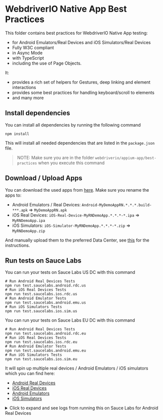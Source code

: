 # WebdriverIO Native App Best Practices

This folder contains best practices for WebdriverIO Native App testing:

- for Android Emulators/Real Devices and iOS Simulators/Real Devices
- Fully W3C compliant
- in Async Mode
- with TypeScript
- including the use of Page Objects.

It:

- provides a rich set of helpers for Gestures, deep linking and element interactions
- provides some best practices for handling keyboard/scroll to elements
- and many more

## Install dependencies

You can install all dependencies by running the following command

    npm install

This will install all needed dependencies that are listed in the `package.json` file.

> NOTE: Make sure you are in the folder `webdriverio/appium-app/best-practices` when you execute this command

## Download / Upload Apps

You can download the used apps from [here](https://github.com/saucelabs/my-demo-app-rn/releases/). Make sure you rename the apps to:

- Android Emulators / Real Devices: `Android-MyDemoAppRN.*.*.*.build-***.apk` => `MyDemoAppRN.apk`
- iOS Real Devices: `iOS-Real-Device-MyRNDemoApp.*.*.*-*.ipa` => `MyRNDemoApp.ipa`
- iOS Simulators: `iOS-Simulator-MyRNDemoApp.*.*.*-*.zip` => `MyRNDemoApp.zip`

And manually upload them to the preferred Data Center, see [this](https://docs.saucelabs.com/mobile-apps/live-testing/live-mobile-app-testing/#uploading-an-app) for the instructions.

## Run tests on Sauce Labs

You can run your tests on Sauce Labs US DC with this command

    # Run Android Real Devices Tests
    npm run test.saucelabs.android.rdc.us
    # Run iOS Real Devices Tests
    npm run test.saucelabs.ios.rdc.us
    # Run Android Emulator Tests
    npm run test.saucelabs.android.emu.us
    # Run iOS Simulators Tests
    npm run test.saucelabs.ios.sim.us

You can run your tests on Sauce Labs EU DC with this command

    # Run Android Real Devices Tests
    npm run test.saucelabs.android.rdc.eu
    # Run iOS Real Devices Tests
    npm run test.saucelabs.ios.rdc.eu
    # Run Android Emulator Tests
    npm run test.saucelabs.android.emu.eu
    # Run iOS Simulators Tests
    npm run test.saucelabs.ios.sim.eu

It will spin up multiple real devices / Android Emulators / iOS simulators which you can find here:

- [Android Real Devices](test/configs/wdio.android.sauce.rdc.conf.ts)
- [iOS Real Devices](test/configs/wdio.ios.sauce.rdc.conf.ts)
- [Android Emulators](test/configs/wdio.android.sauce.emu.conf.ts)
- [iOS Simulators](test/configs/wdio.ios.sauce.sim.conf.ts)

<details>
    <summary>Click to expand and see logs from running this on Sauce Labs for Android Real Devices</summary>

